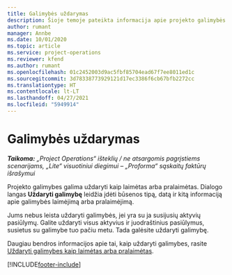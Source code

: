 ```yaml
---
title: Galimybės uždarymas
description: Šioje temoje pateikta informacija apie projekto galimybės uždarymą.
author: rumant
manager: Annbe
ms.date: 10/01/2020
ms.topic: article
ms.service: project-operations
ms.reviewer: kfend
ms.author: rumant
ms.openlocfilehash: 01c2452003d9ac5fbf85704ead67f7ee8011ed1c
ms.sourcegitcommit: 3d78338773929121d17ec3386f6cb67bfb2272cc
ms.translationtype: HT
ms.contentlocale: lt-LT
ms.lasthandoff: 04/27/2021
ms.locfileid: "5949914"
---
```

# <a name="close-an-opportunity"></a>Galimybės uždarymas

_**Taikoma:** „Project Operations“ išteklių / ne atsargomis pagrįstiems scenarijams, „Lite“ visuotiniui diegimui – „Proforma“ sąskaitų faktūrų išrašymui_

Projekto galimybes galima uždaryti kaip laimėtas arba pralaimėtas. Dialogo langas **Uždaryti galimybę** leidžia įdėti būsenos tipą, datą ir kitą informaciją apie galimybės laimėjimą arba pralaimėjimą.

Jums nebus leista uždaryti galimybės, jei yra su ja susijusių aktyvių pasiūlymų. Galite uždaryti visus aktyvius ir juodraštinius pasiūlymus, susietus su galimybe tuo pačiu metu. Tada galėsite uždaryti galimybę.

Daugiau bendros informacijos apie tai, kaip uždaryti galimybes, rasite [Uždaryti galimybes kaip laimėtas arba pralaimėtas](/dynamics365/sales-enterprise/close-opportunity-won-lost-sales).


[!INCLUDE[footer-include](../includes/footer-banner.md)]